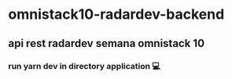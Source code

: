 # omnistack10-radardev-backend
## api rest radardev semana omnistack 10
### run yarn dev in directory application :computer:
